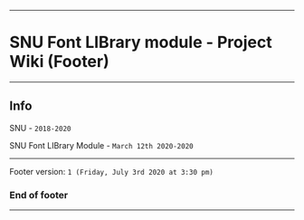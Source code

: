 
***

# SNU Font LIBrary module - Project Wiki (Footer)

***

## Info

SNU - `2018-2020`

SNU Font LIBrary Module - `March 12th 2020-2020`

***

Footer version: `1 (Friday, July 3rd 2020 at 3:30 pm)`

### End of footer

***
